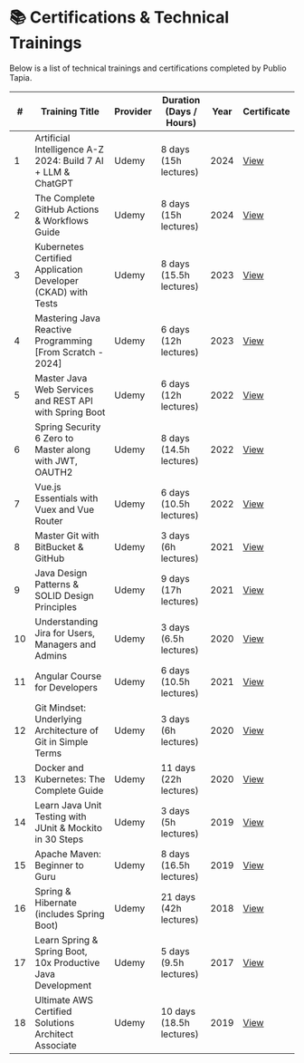# 📚 Certifications & Technical Trainings <a name="certifications"></a>

Below is a list of technical trainings and certifications completed by Publio Tapia.

| #  | Training Title                                                                                      | Provider | Duration (Days / Hours) | Year | Certificate |
|----|------------------------------------------------------------------------------------------------------|----------|--------------------------|------|-------------|
| 1  | Artificial Intelligence A-Z 2024: Build 7 AI + LLM & ChatGPT                                         | Udemy    | 8 days (15h lectures)    | 2024 | [View](https://github.com/pctapia/cv/blob/main/certifications/Artificial%20Intelligence%20A-Z%202024.pdf) |
| 2  | The Complete GitHub Actions & Workflows Guide                                                       | Udemy    | 8 days (15h lectures)    | 2024 | [View](https://github.com/pctapia/cv/blob/main/certifications/The%20Complete%20Git%20Hub%20Actions%20%26%20Work%20flows%20Guide.pdf) |
| 3  | Kubernetes Certified Application Developer (CKAD) with Tests                                        | Udemy    | 8 days (15.5h lectures)  | 2023 | [View](https://github.com/pctapia/cv/blob/main/certifications/Kubernetes%20Certified%20Application%20Developer%20(CKAD)%20with%20Tests.pdf) |
| 4  | Mastering Java Reactive Programming [From Scratch - 2024]                                           | Udemy    | 6 days (12h lectures)    | 2023 | [View](https://github.com/pctapia/cv/blob/main/certifications/Mastering%20Java%20Reactive%20Programming.pdf) |
| 5  | Master Java Web Services and REST API with Spring Boot                                              | Udemy    | 6 days (12h lectures)    | 2022 | [View](https://github.com/pctapia/cv/blob/main/certifications/Master%20Java%20Web%20Services%20and%20REST%20API%20with%20Spring%20Boot.pdf) |
| 6  | Spring Security 6 Zero to Master along with JWT, OAUTH2                                             | Udemy    | 8 days (14.5h lectures)  | 2022 | [View](https://github.com/pctapia/cv/blob/main/certifications/Spring%20Security%20Zero%20to%20Master%20along%20with%20JWT,OAUTH2.pdf) |
| 7  | Vue.js Essentials with Vuex and Vue Router                                                           | Udemy    | 6 days (10.5h lectures)  | 2022 | [View](https://github.com/pctapia/cv/blob/main/certifications/Vue%20JS%20Essentials%20with%20Vuex%20and%20Vue%20Router.pdf) |
| 8  | Master Git with BitBucket & GitHub                                                                   | Udemy    | 3 days (6h lectures)     | 2021 | [View](https://github.com/pctapia/cv/blob/main/certifications/Mastering%20Git%20With%20BitBucket%20%26%20GitHub.pdf) |
| 9  | Java Design Patterns & SOLID Design Principles                                                       | Udemy    | 9 days (17h lectures)    | 2021 | [View](https://github.com/pctapia/cv/blob/main/certifications/Java%20Design%20Patterns%20%26%20SOLID%20Design%20Principles.pdf) |
| 10 | Understanding Jira for Users, Managers and Admins                                                   | Udemy    | 3 days (6.5h lectures)   | 2020 | [View](https://github.com/pctapia/cv/blob/main/certifications/Understanding%20Jira%20for%20users,%20managers%20and%20admins.pdf) |
| 11 | Angular Course for Developers                                                                        | Udemy    | 6 days (10.5h lectures)  | 2021 | [View](https://github.com/pctapia/cv/blob/main/certifications/Angular%20Crash%20Course%20for%20Busy%20Developers.pdf) |
| 12 | Git Mindset: Underlying Architecture of Git in Simple Terms                                         | Udemy    | 3 days (6h lectures)     | 2020 | [View](https://github.com/pctapia/cv/blob/main/certifications/The%20Git%20Mindset%20%5B2020%5D%20An%20intuitive%20deep-dive%20into%20Git.pdf) |
| 13 | Docker and Kubernetes: The Complete Guide                                                            | Udemy    | 11 days (22h lectures)   | 2020 | [View](https://github.com/pctapia/cv/blob/main/certifications/Docker%20and%20Kubernetes%20The%20Complete%20Guide.pdf) |
| 14 | Learn Java Unit Testing with JUnit & Mockito in 30 Steps                                            | Udemy    | 3 days (5h lectures)     | 2019 | [View](https://github.com/pctapia/cv/blob/main/certifications/Learn%20Java%20Unit%20Testing%20with%20Junit%20%26%20Mockito%20in%2030%20Steps.pdf) |
| 15 | Apache Maven: Beginner to Guru                                                                       | Udemy    | 8 days (16.5h lectures)  | 2019 | [View](https://github.com/pctapia/cv/blob/main/certifications/Apache%20Maven%20Beginner%20to%20Guru.pdf) |
| 16 | Spring & Hibernate (includes Spring Boot)                                                            | Udemy    | 21 days (42h lectures)   | 2018 | [View](https://github.com/pctapia/cv/blob/main/certifications/Spring%20%26%20Hibernate%20for%20Beginners%20(includes%20Spring%20Boot).pdf) |
| 17 | Learn Spring & Spring Boot, 10x Productive Java Development                                         | Udemy    | 5 days (9.5h lectures)   | 2017 | [View](https://github.com/pctapia/cv/blob/main/certifications/Learn%20Spring%20%26%20Spring%20Boot%20-%2010x%20Productive%20Java%20Development.pdf) |
| 18 | Ultimate AWS Certified Solutions Architect Associate                                                 | Udemy    | 10 days (18.5h lectures) | 2019 | [View](https://github.com/pctapia/cv/blob/main/certifications/Ultimate%20AWS%20Certified%20Solutions%20Architect%20Associate%202020.pdf) |
